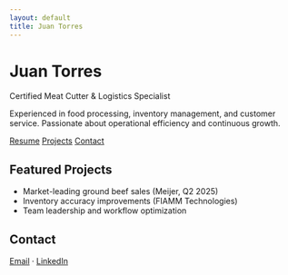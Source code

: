 ```yaml
---
layout: default
title: Juan Torres
---
```


<div class="intro">
  <h1>Juan Torres</h1>
  <p class="subtitle">Certified Meat Cutter & Logistics Specialist</p>
  <p class="summary">Experienced in food processing, inventory management, and customer service. Passionate about operational efficiency and continuous growth.</p>
  <div class="links">
    <a href="resume.md">Resume</a>
    <a href="#projects">Projects</a>
    <a href="#contact">Contact</a>
  </div>
</div>

<section id="projects">
  <h2>Featured Projects</h2>
  <ul>
    <li>Market-leading ground beef sales (Meijer, Q2 2025)</li>
    <li>Inventory accuracy improvements (FIAMM Technologies)</li>
    <li>Team leadership and workflow optimization</li>
  </ul>
</section>

<section id="contact">
  <h2>Contact</h2>
  <p>
    <a href="mailto:juan.torres@email.com">Email</a> &middot;
    <a href="https://www.linkedin.com/in/juan-torres-0ab3471bb">LinkedIn</a>
  </p>
</section>
